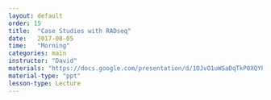 ```yaml
---
layout: default
order: 15
title:  "Case Studies with RADseq"
date:   2017-08-05
time:   "Morning"
categories: main
instructor: "David"
materials: "https://docs.google.com/presentation/d/1OJvO1uWSaDqTkP0XQYPV58JnIOhDRN_KcBXLQRb6Lcc/pub?start=false&loop=false&delayms=60000"
material-type: "ppt"
lesson-type: Lecture
---
```




